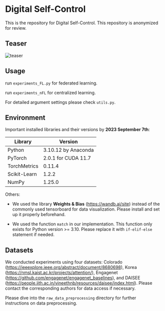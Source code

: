 # Digital Self-Control
This is the repository for Digital Self-Control. This repository is anonymized for review.

## Teaser
![teaser](https://github.com/wmd0701/Digital-Self-Control/assets/34072813/6baafcb5-138e-4006-8b88-984842a052b5)

## Usage
run `experiments_FL.py` for federated learning.

run `experiments_nFL` for centralized learning.

For detailed argument settings please check `utils.py`. 

## Environment
Important installed libraries and their versions by **2023 September 7th**:

| Library | Version |
| --- | ----------- |
| Python | 3.10.12 by Anaconda|
| PyTorch | 2.0.1 for CUDA 11.7 |
| TorchMetrics | 0.11.4 |
| Scikit-Learn | 1.2.2 |
| NumPy | 1.25.0 |

Others:
- We used the library **Weights & Bias** (https://wandb.ai/site) instead of the commonly used tensorboard for data visualization. Please install and set up it properly beforehand.

- We used the function `match` in our implementation. This function only exists for Python version >= 3.10. Please replace it with `if-elif-else` statement if needed.

## Datasets
We conducted experiments using four datasets: Colorado (https://ieeexplore.ieee.org/abstract/document/8680698), Korea (https://nmsl.kaist.ac.kr/projects/attention/), Engagenet (https://github.com/engagenet/engagenet_baselines), and DAISEE (https://people.iith.ac.in/vineethnb/resources/daisee/index.html). Please contact the corresponding authors for data access if necessary.

Please dive into the `raw_data_preprocessing` directory for further instructions on data preprocessing.
